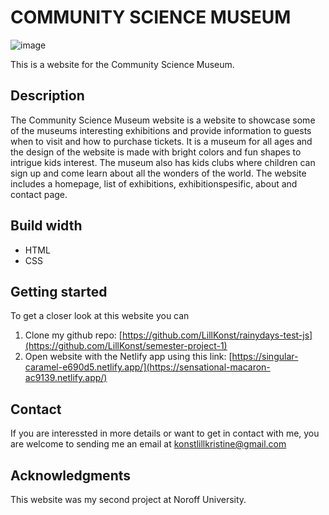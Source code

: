 # COMMUNITY SCIENCE MUSEUM

![image](https://github.com/LillKonst/semester-project-1/assets/126065743/51356757-9fed-48ee-ab47-a6a28ea1d4cb)

This is a website for the Community Science Museum. 

## Description
The Community Science Museum website is a website to showcase some of the museums interesting exhibitions and provide information to guests when to visit and how to purchase tickets. 
It is a museum for all ages and the design of the website is made with bright colors and fun shapes to intrigue kids interest. The museum also has kids clubs where children can sign up and come learn about all the wonders of the world.
The website includes a homepage, list of exhibitions, exhibitionspesific, about and contact page. 

## Build width
- HTML
- CSS

## Getting started
To get a closer look at this website you can 
1. Clone my github repo: [https://github.com/LillKonst/rainydays-test-js](https://github.com/LillKonst/semester-project-1)
2. Open website with the Netlify app using this link: [https://singular-caramel-e690d5.netlify.app/](https://sensational-macaron-ac9139.netlify.app/)

## Contact 
If you are interessted in more details or want to get in contact with me, you are welcome to sending me an email at konstlillkristine@gmail.com

## Acknowledgments
This website was my second project at Noroff University.
